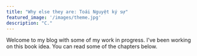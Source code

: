 ```yaml
---
title: "Why else they are: Toái Nguyệt ký sự"
featured_image: '/images/theme.jpg'
description: "C."
---
```

Welcome to my blog with some of my work in progress. I've been working on this book idea. You can read some of the chapters below.
